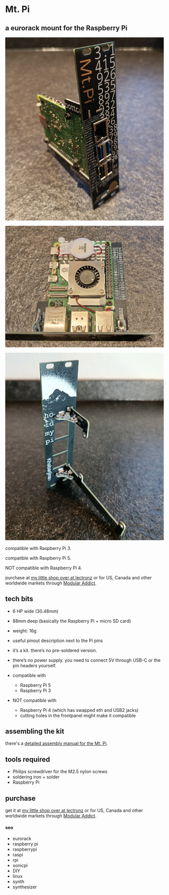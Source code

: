 # Mt. Pi

## a eurorack mount for the Raspberry Pi

![Mt. Pi front left](pics/mt_pi_front_left.jpg)

![Mt. Pi flat](pics/mt_pi_flat.jpg)

![Mt. Pi back empty](pics/mt_pi_back_empty.jpg)

compatible with Raspberry Pi 3.

compatible with Raspberry Pi 5.

NOT compatible with Raspberry Pi 4.

purchase at [my little shop over at lectronz](https://lectronz.com/products/mtpi) or for US, Canada and other worldwide markets through [Modular Addict](https://modularaddict.com/shop-by-brand/wenzel-labs).

## tech bits

- 6 HP wide (30.48mm)
- 88mm deep (basically the Raspberry Pi + micro SD card)
- weight: 16g
- useful pinout description next to the Pi pins
- it’s a kit. there’s no pre-soldered version.
- there’s no power supply. you need to connect 5V through
	USB-C or the pin headers yourself.
- compatible with
	- Raspberry Pi 5
	- Raspberry Pi 3

- NOT compatible with
	- Raspberry Pi 4 (which has swapped eth and USB2 jacks)
	- cutting holes in the frontpanel might make it compatible

## assembling the kit

there's a [detailed assembly manual for the Mt. Pi](/raw/main/Mt_Pi_assembly_instructions.pdf).

## tools required

- Philips screwdriver for the M2.5 nylon screws
- soldering iron + solder
- Raspberry Pi

## purchase

get it at [my little shop over at lectronz](https://lectronz.com/products/mtpi) or for US, Canada and other worldwide markets through [Modular Addict](https://modularaddict.com/shop-by-brand/wenzel-labs).

#### seo

- eurorack
- raspberry pi
- raspberrypi
- raspi
- rpi
- sonicpi
- DIY
- linux
- synth
- synthesizer

